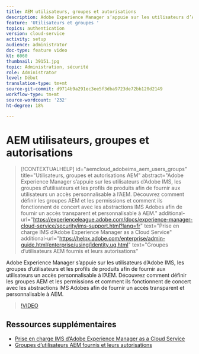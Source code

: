```yaml
---
title: AEM utilisateurs, groupes et autorisations
description: Adobe Experience Manager s’appuie sur les utilisateurs d’Adobe IMS, les groupes d’utilisateurs et les profils de produits afin de fournir aux utilisateurs un accès personnalisable à l’AEM. Découvrez comment définir les groupes AEM et les permissions et comment ils fonctionnent de concert avec les abstractions IMS Adobes afin de fournir un accès transparent et personnalisable à AEM.
feature: 'Utilisateurs et groupes '
topics: authentication
version: cloud-service
activity: setup
audience: administrator
doc-type: feature video
kt: 6060
thumbnail: 39151.jpg
topic: Administration, sécurité
role: Administrator
level: Début
translation-type: tm+mt
source-git-commit: d9714b9a291ec3ee5f3dba9723de72bb120d2149
workflow-type: tm+mt
source-wordcount: '232'
ht-degree: 18%

---
```



# AEM utilisateurs, groupes et autorisations

>[!CONTEXTUALHELP]
>id="aemcloud_adobeims_aem_users_groups"
>title="Utilisateurs, groupes et autorisations AEM"
>abstract="Adobe Experience Manager s’appuie sur les utilisateurs d’Adobe IMS, les groupes d’utilisateurs et les profils de produits afin de fournir aux utilisateurs un accès personnalisable à l’AEM. Découvrez comment définir les groupes AEM et les permissions et comment ils fonctionnent de concert avec les abstractions IMS Adobes afin de fournir un accès transparent et personnalisable à AEM."
>additional-url="https://experienceleague.adobe.com/docs/experience-manager-cloud-service/security/ims-support.html?lang=fr" text="Prise en charge IMS d’Adobe Experience Manager as a Cloud Service"
>additional-url="https://helpx.adobe.com/enterprise/admin-guide.html/enterprise/using/identity.ug.html" text="Groupes d’utilisateurs AEM fournis et leurs autorisations"

Adobe Experience Manager s’appuie sur les utilisateurs d’Adobe IMS, les groupes d’utilisateurs et les profils de produits afin de fournir aux utilisateurs un accès personnalisable à l’AEM. Découvrez comment définir les groupes AEM et les permissions et comment ils fonctionnent de concert avec les abstractions IMS Adobes afin de fournir un accès transparent et personnalisable à AEM.

>[!VIDEO](https://video.tv.adobe.com/v/39151/?quality=12&learn=on)

## Ressources supplémentaires

+ [Prise en charge IMS d’Adobe Experience Manager as a Cloud Service](https://docs.adobe.com/content/help/fr-FR/experience-manager-cloud-service/security/ims-support.html)
+ [Groupes d’utilisateurs AEM fournis et leurs autorisations](https://docs.adobe.com/content/help/en/experience-manager-65/administering/security/security.html#built-in-users-and-groups)